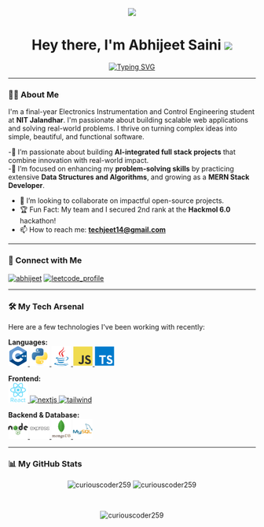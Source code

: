 <div id="header" align="center">
  <img src="https://media.giphy.com/media/M9gbBd9nbDrOTu1Mqx/giphy.gif" width="100"/>
</div>

<div id="title" align="center">
  <h1>
    Hey there, I'm Abhijeet Saini
    <img src="https://media.giphy.com/media/hvRJCLFzcasrR4ia7z/giphy.gif" width="30px"/>
  </h1>
  <a href="https://github.com/curiouscoder259" target="_blank">
    <img src="https://readme-typing-svg.herokuapp.com?font=Fira+Code&size=25&pause=1000&color=34D399&width=435&lines=Full-Stack+Developer;AI+%26+ML+Enthusiast;Always+Learning;Problem+Solver" alt="Typing SVG" />
  </a>
</div>

---

### 👨‍💻 About Me

I'm a final-year Electronics Instrumentation and Control Engineering student at **NIT Jalandhar**. I'm passionate about building scalable web applications and solving real-world problems. I thrive on turning complex ideas into simple, beautiful, and functional software.

-🔭 I’m passionate about building **AI-integrated full stack projects** that combine innovation with real-world impact.  
-🌱 I’m focused on enhancing my **problem-solving skills** by practicing extensive **Data Structures and Algorithms**, and growing as a **MERN Stack Developer**.
- 👯 I’m looking to collaborate on impactful open-source projects.
- 🏆 Fun Fact: My team and I secured 2nd rank at the **Hackmol 6.0** hackathon!
- 📫 How to reach me: **techjeet14@gmail.com**

---

### 🤝 Connect with Me

<p align="left">
  <a href="https://linkedin.com/in/abhijeet" target="blank"><img align="center" src="https://raw.githubusercontent.com/rahuldkjain/github-profile-readme-generator/master/src/images/icons/Social/linked-in-alt.svg" alt="abhijeet" height="30" width="40" /></a>
  <a href="https://leetcode.com/Profile/" target="blank"><img align="center" src="https://raw.githubusercontent.com/rahuldkjain/github-profile-readme-generator/master/src/images/icons/Social/leet-code.svg" alt="leetcode_profile" height="30" width="40" /></a>
</p>

---

### 🛠 My Tech Arsenal

Here are a few technologies I've been working with recently:

<p align="left">
  <strong>Languages:</strong><br>
  <a href="https://www.cplusplus.com/" target="_blank" rel="noreferrer"> <img src="https://raw.githubusercontent.com/devicons/devicon/master/icons/cplusplus/cplusplus-original.svg" alt="cplusplus" width="40" height="40"/> </a>
  <a href="https://www.python.org" target="_blank" rel="noreferrer"> <img src="https://raw.githubusercontent.com/devicons/devicon/master/icons/python/python-original.svg" alt="python" width="40" height="40"/> </a>
  <a href="https://www.java.com" target="_blank" rel="noreferrer"> <img src="https://raw.githubusercontent.com/devicons/devicon/master/icons/java/java-original.svg" alt="java" width="40" height="40"/> </a>
  <a href="https://developer.mozilla.org/en-US/docs/Web/JavaScript" target="_blank" rel="noreferrer"> <img src="https://raw.githubusercontent.com/devicons/devicon/master/icons/javascript/javascript-original.svg" alt="javascript" width="40" height="40"/> </a>
  <a href="https://www.typescriptlang.org/" target="_blank" rel="noreferrer"> <img src="https://raw.githubusercontent.com/devicons/devicon/master/icons/typescript/typescript-original.svg" alt="typescript" width="40" height="40"/> </a>
</p>

<p align="left">
  <strong>Frontend:</strong><br>
  <a href="https://reactjs.org/" target="_blank" rel="noreferrer"> <img src="https://raw.githubusercontent.com/devicons/devicon/master/icons/react/react-original-wordmark.svg" alt="react" width="40" height="40"/> </a>
  <a href="https://nextjs.org/" target="_blank" rel="noreferrer"> <img src="https://cdn.worldvectorlogo.com/logos/nextjs-2.svg" alt="nextjs" width="40" height="40"/> </a>
  <a href="https://tailwindcss.com/" target="_blank" rel="noreferrer"> <img src="https://www.vectorlogo.zone/logos/tailwindcss/tailwindcss-icon.svg" alt="tailwind" width="40" height="40"/> </a>
</p>

<p align="left">
  <strong>Backend & Database:</strong><br>
  <a href="https://nodejs.org" target="_blank" rel="noreferrer"> <img src="https://raw.githubusercontent.com/devicons/devicon/master/icons/nodejs/nodejs-original-wordmark.svg" alt="nodejs" width="40" height="40"/> </a>
  <a href="https://expressjs.com" target="_blank" rel="noreferrer"> <img src="https://raw.githubusercontent.com/devicons/devicon/master/icons/express/express-original-wordmark.svg" alt="express" width="40" height="40"/> </a>
  <a href="https://www.mongodb.com/" target="_blank" rel="noreferrer"> <img src="https://raw.githubusercontent.com/devicons/devicon/master/icons/mongodb/mongodb-original-wordmark.svg" alt="mongodb" width="40" height="40"/> </a>
  <a href="https://www.mysql.com/" target="_blank" rel="noreferrer"> <img src="https://raw.githubusercontent.com/devicons/devicon/master/icons/mysql/mysql-original-wordmark.svg" alt="mysql" width="40" height="40"/> </a>
</p>

---

### 📊 My GitHub Stats

<p align="center">
  <img align="center" src="https://github-readme-stats.vercel.app/api?username=curiouscoder259&show_icons=true&locale=en&theme=tokyonight" alt="curiouscoder259" />
  <img align="center" src="https://github-readme-stats.vercel.app/api/top-langs?username=curiouscoder259&layout=compact&locale=en&theme=tokyonight" alt="curiouscoder259" />
</p>

<br>

<p align="center">
  <img src="https://github-readme-streak-stats.herokuapp.com/?user=curiouscoder259&theme=tokyonight" alt="curiouscoder259" />
</p>
